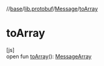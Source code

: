 //[base](../../../index.md)/[lib.protobuf](../index.md)/[Message](index.md)/[toArray](to-array.md)

# toArray

[js]\
open fun [toArray](to-array.md)(): [MessageArray](../index.md#-185924924%2FClasslikes%2F-951264851)
